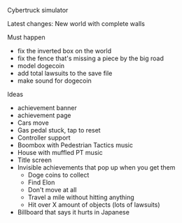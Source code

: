 Cybertruck simulator

Latest changes:
New world with complete walls

Must happen
- fix the inverted box on the world
- fix the fence that's missing a piece by the big road
- model dogecoin
- add total lawsuits to the save file
- make sound for dogecoin

Ideas
- achievement banner
- achievement page
- Cars move
- Gas pedal stuck, tap to reset
- Controller support
- Boombox with Pedestrian Tactics music
- House with muffled PT music
- Title screen
- Invisible achievements that pop up when you get them
	- Doge coins to collect
	- Find Elon
	- Don't move at all
	- Travel a mile without hitting anything
	- Hit over X amount of objects (lots of lawsuits)
- Billboard that says it hurts in Japanese
